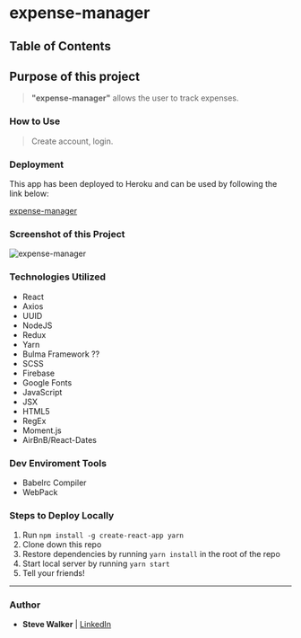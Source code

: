 # expense-manager

## Table of Contents



## Purpose of this project

>**"expense-manager"** allows the user to track expenses.

### How to Use

>Create account, login.

### Deployment

This app has been deployed to Heroku and can be used by following the link below:

[expense-manager](https://pure-sava65.herokuapp.com/ "expense-manager")

### Screenshot of this Project

![expense-manager](https://raw.github.com/captnwalker/expense-manager/master/screenshot/screenshot1.gif "expense-manager")

### Technologies Utilized

* React
* Axios
* UUID
* NodeJS
* Redux
* Yarn
* Bulma Framework ??
* SCSS
* Firebase
* Google Fonts
* JavaScript
* JSX
* HTML5
* RegEx
* Moment.js
* AirBnB/React-Dates

### Dev Enviroment Tools

* Babelrc Compiler
* WebPack

### Steps to Deploy Locally

1. Run `npm install -g create-react-app yarn`
2. Clone down this repo
3. Restore dependencies by running `yarn install` in the root of the repo
4. Start local server by running `yarn start`
5. Tell your friends!

---

### Author

* **Steve Walker**  | [LinkedIn](https://www.linkedin.com/in/stevelwalker/)
